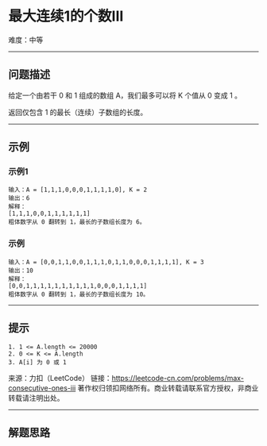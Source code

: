 # 最大连续1的个数III
难度：中等  

---

## 问题描述  

给定一个由若干 0 和 1 组成的数组 A，我们最多可以将 K 个值从 0 变成 1 。  

返回仅包含 1 的最长（连续）子数组的长度。  

---

## 示例  
### 示例1
    输入：A = [1,1,1,0,0,0,1,1,1,1,0], K = 2　　
    输出：6　　
    解释： 　　
    [1,1,1,0,0,1,1,1,1,1,1]
    粗体数字从 0 翻转到 1，最长的子数组长度为 6。  

### 示例
    输入：A = [0,0,1,1,0,0,1,1,1,0,1,1,0,0,0,1,1,1,1], K = 3    
    输出：10  
    解释：  
    [0,0,1,1,1,1,1,1,1,1,1,1,0,0,0,1,1,1,1]  
    粗体数字从 0 翻转到 1，最长的子数组长度为 10。  

---  
## 提示
    1. 1 <= A.length <= 20000
    2. 0 <= K <= A.length
    3. A[i] 为 0 或 1 

来源：力扣（LeetCode）
链接：https://leetcode-cn.com/problems/max-consecutive-ones-iii
著作权归领扣网络所有。商业转载请联系官方授权，非商业转载请注明出处。

---  

## 解题思路


